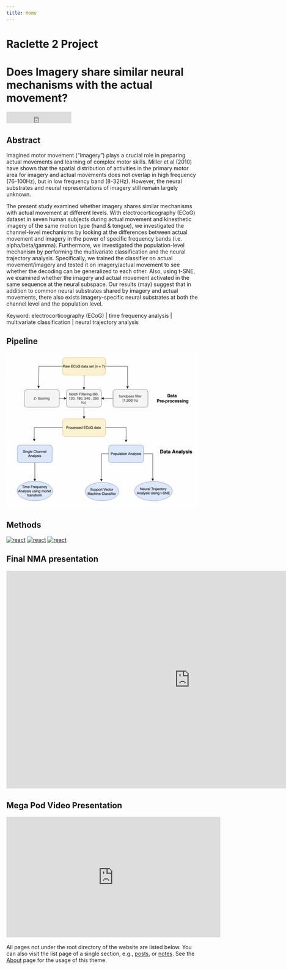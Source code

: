 ```yaml
---
title: Home
---
```


# Raclette 2 Project

# Does Imagery share similar neural mechanisms with the actual movement?
<iframe
              src="https://ghbtns.com/github-btn.html?user=Xianhui-He&repo=Raclette-Group-2-ECoG-Motor-Imagery&type=star&count=true&size=large"
              width="170"
              height="30"
              frameBorder="0"
              scrolling="0"
            ></iframe>

## Abstract

Imagined motor movement (“Imagery”) plays a crucial role in preparing actual movements and learning of complex motor skills. Miller et al (2010) have shown that the spatial distribution of activities in the primary motor area for imagery and actual movements does not overlap in high frequency (76-100Hz), but in low frequency band (8-32Hz). However, the neural substrates and neural representations of imagery still remain largely unknown.  

The present study examined whether imagery shares similar mechanisms with actual movement at different levels. With electrocorticography (ECoG) dataset in seven human subjects during actual movement and kinesthetic imagery of the same motion type (hand & tongue), we investigated the channel-level mechanisms by looking at the differences between actual movement and imagery in the power of specific frequency bands (i.e. alpha/beta/gamma). Furthermore, we investigated the population-level mechanism by performing the multivariate classification and the neural trajectory analysis. Specifically, we trained the classifier on actual movement/imagery and tested it on imagery/actual movement to see whether the decoding can be generalized to each other. Also, using t-SNE, we examined whether the imagery and actual movement activated in the same sequence at the neural subspace. 
Our results (may) suggest that in addition to common neural substrates shared by imagery and actual movements, there also exists imagery-specific neural substrates at both the channel level and the population level.

Keyword: electrocorticography (ECoG) | time frequency analysis | multivariate classification | neural trajectory analysis 

## Pipeline

![Our Pipeline](./workflow.png)

## Methods

[![react](https://img.shields.io/badge/Time_Frequency_Analysis-FEBEB0?style=for-the-badge&logo=&label=&labelColor=3D5A5B)](https://github.com/Xianhui-He/Raclette-Group-2-ECoG-Motor-Imagery/blob/main/code/TFA_Hanif_Xianhui.ipynb)
[![react](https://img.shields.io/badge/SVM_Classification-3D5A5B?style=for-the-badge&logo=&label=&labelColor=3D5A5B)](https://github.com/Xianhui-He/Raclette-Group-2-ECoG-Motor-Imagery/blob/main/code/SVM_analysis_Xianhui.ipynb)
[![react](https://img.shields.io/badge/Neural_Trajectory-FEBEB0?style=for-the-badge&logo=&label=&labelColor=3D5A5B)](https://github.com/Xianhui-He/Raclette-Group-2-ECoG-Motor-Imagery/blob/main/code/tSNE_Huayu.ipynb)


## Final NMA presentation
<!-- in this way you could embed a google slide -->
<iframe src="https://docs.google.com/presentation/d/e/2PACX-1vRekabko67saRPFExJH1pv0KXn1ggVGiBBZRtcx-MkGgPGiQB-cNND9losV_u7_fc9lF5bHBwSAae71/embed?start=false&loop=false&delayms=3000" frameborder="0" width="960" height="569" allowfullscreen="true" mozallowfullscreen="true" webkitallowfullscreen="true"></iframe>

## Mega Pod Video Presentation
<iframe width="560" height="315" src="https://www.youtube.com/embed/PssENb1xvtw" title="YouTube video player" frameborder="0" allow="accelerometer; autoplay; clipboard-write; encrypted-media; gyroscope; picture-in-picture" allowfullscreen></iframe>




All pages not under the root directory of the website are listed below. You can also visit the list page of a single section, e.g., [posts](/post/), or [notes](/note/). See the [About](/about/) page for the usage of this theme.
